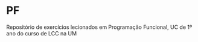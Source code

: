 # PF

Repositório de exercícios lecionados em Programação Funcional, UC de 1º ano do curso de LCC na UM
